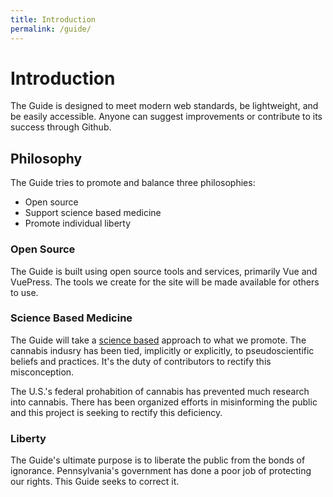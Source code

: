 ```yaml
---
title: Introduction
permalink: /guide/
---
```

# Introduction

The Guide is designed to meet modern web standards, be lightweight, and be easily accessible. Anyone can suggest improvements or contribute to its success through Github.

## Philosophy

The Guide tries to promote and balance three philosophies:

- Open source
- Support science based medicine
- Promote individual liberty

### Open Source

The Guide is built using open source tools and services, primarily Vue and VuePress. The tools we create for the site will be made available for others to use. 

### Science Based Medicine

The Guide will take a [science based](https://sciencebasedmedicine.org/about-science-based-medicine/) approach to what we promote. The cannabis indusry has been tied, implicitly or explicitly, to pseudoscientific beliefs and practices. It's the duty of contributors to rectify this misconception.

The U.S.'s federal prohabition of cannabis has prevented much research into cannabis. There has been organized efforts in misinforming the public and this project is seeking to rectify this deficiency.

### Liberty

The Guide's ultimate purpose is to liberate the public from the bonds of ignorance. Pennsylvania's government has done a poor job of protecting our rights. This Guide seeks to correct it.